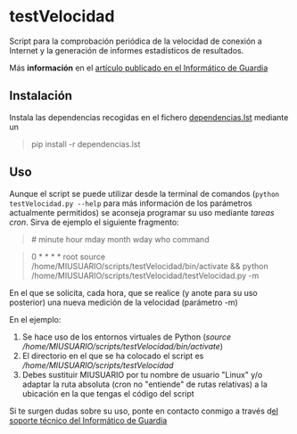 
# testVelocidad

Script para la comprobación periódica de la velocidad de conexión a Internet y la generación de informes estadísticos de resultados.

Más **información** en el [artículo publicado en el Informático de Guardia](https://andalinux.wordpress.com/2017/02/28/generando-informes-de-velocidad-adsl-automaticamente/)

## Instalación

Instala las dependencias recogidas en el fichero [dependencias.lst](https://github.com/jasvazquez/testVelocidad/blob/master/dependencias.lst) mediante un

> pip install -r dependencias.lst

## Uso

Aunque el script se puede utilizar desde la terminal de comandos (```python testVelocidad.py --help``` para más información de los parámetros actualmente permitidos) se aconseja programar su uso mediante _tareas cron_. Sirva de ejemplo el siguiente fragmento:

> \# minute	hour	mday	month	wday	who	command

> 0	*	*	*	*	root	source /home/MIUSUARIO/scripts/testVelocidad/bin/activate && python /home/MIUSUARIO/scripts/testVelocidad/testVelocidad.py -m

En el que se solicita, cada hora, que se realice (y anote para su uso posterior) una nueva medición de la velocidad (parámetro -m)

En el ejemplo:

1. Se hace uso de los entornos virtuales de Python (_source /home/MIUSUARIO/scripts/testVelocidad/bin/activate_)
1. El directorio en el que se ha colocado el script es _/home/MIUSUARIO/scripts/testVelocidad_
1. Debes sustituir MIUSUARIO por tu nombre de usuario "Linux" y/o adaptar la ruta absoluta (cron no "entiende" de rutas relativas) a la ubicación en la que tengas el código del script

Si te surgen dudas sobre su uso, ponte en contacto conmigo a través d[el soporte técnico del Informático de Guardia](https://andalinux.wordpress.com/about)
